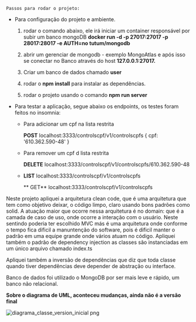 `` Passos para rodar o projeto: ``

 - Para configuração do projeto e ambiente.

      1. rodar o comando abaixo, ele irá iniciar um container responsável por subir um banco mongoDB
      **docker run -d -p 27017:27017 -p 28017:28017 -e AUTH=no tutum/mongodb**

      2.  abrir um gerenciar de mongodb - exemplo MongoAtlas e após isso se conectar no Banco através do host **127.0.0.1:27017.**

      3. Criar um banco de dados chamado **user**

      4. rodar o **npm install** para instalar as dependências.

      5. rodar o projeto usando o comando **npm run server**

 - Para testar a aplicação, segue abaixo os endpoints, os testes foram feitos no insomnia:

    - Para adicionar um cpf na lista restrita 
        
      **POST** localhost:3333/controlscpf/v1/controlscpfs 
          {
            cpf: '610.362.590-48'
          }

    - Para remover um cpf d lista restrita    
        
      **DELETE** localhost:3333/controlscpf/v1/controlscpfs/610.362.590-48
    
    - **LIST** localhost:3333/controlscpf/v1/controlscpfs 
        
      ** GET** localhost:3333/controlscpf/v1/controlscpfs 


Neste projeto apliquei a arquitetura clean code, que é uma arquitetura que tem como objetivo deixar, o código limpo,
claro usando bons padrões como solid. A atuação maior que ocorre nessa arquitetura é no domain: que é a camada de caso de uso, 
onde ocorre a interação com o usuário. Neste sentindo poderia ter escolhido MVC más é uma arquitetura
onde conforme o tempo fica dificil a manuntenção do software, pois é dificil manter o padrão
em uma equipe grande onde vários atuam no código. Apliquei também o padrão de dependency injection as classes
são instanciadas em um único arquivo chamado index.ts

Apliquei também a inversão de dependências que diz que toda classe quando tiver dependências deve depender 
de abstração ou interface.

Banco de dados foi utilizado o MongoDB por ser mais leve e rápido, um banco não relacional.




**Sobre o diagrama de UML, aconteceu mudanças, ainda não é a versão final**

![diagrama_classe_version_inicial png](https://user-images.githubusercontent.com/12539016/130900566-266d23ee-501d-4d5a-ae0b-c75afc8149a0.png)






